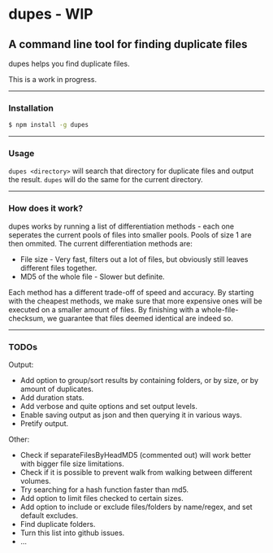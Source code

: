 # dupes - WIP
## A command line tool for finding duplicate files
dupes helps you find duplicate files.

This is a work in progress.

* * *
### Installation
```bash
$ npm install -g dupes
```
* * *
### Usage
`dupes <directory>` will search that directory for duplicate files and output the result. `dupes` will do the same for the current directory.

* * *
### How does it work?
dupes works by running a list of differentiation methods - each one seperates the current pools of files into smaller pools. Pools of size 1 are then ommited. The current differentiation methods are:
* File size - Very fast, filters out a lot of files, but obviously still leaves different files together.
* MD5 of the whole file - Slower but definite.

Each method has a different trade-off of speed and accuracy. By starting with the cheapest methods, we make sure that more expensive ones will be executed on a smaller amount of files. By finishing with a whole-file-checksum, we guarantee that files deemed identical are indeed so.

* * *
### TODOs
Output:
* Add option to group/sort results by containing folders, or by size, or by amount of duplicates.
* Add duration stats.
* Add verbose and quite options and set output levels.
* Enable saving output as json and then querying it in various ways.
* Pretify output.

Other:
* Check if separateFilesByHeadMD5 (commented out) will work better with bigger file size limitations.
* Check if it is possible to prevent walk from walking between different volumes.
* Try searching for a hash function faster than md5.
* Add option to limit files checked to certain sizes.
* Add option to include or exclude files/folders by name/regex, and set default excludes.
* Find duplicate folders.
* Turn this list into github issues.
* ...
